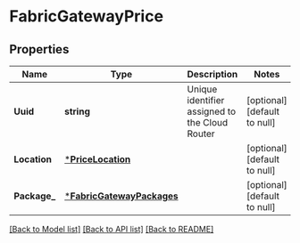 # FabricGatewayPrice

## Properties
Name | Type | Description | Notes
------------ | ------------- | ------------- | -------------
**Uuid** | **string** | Unique identifier assigned to the Cloud Router | [optional] [default to null]
**Location** | [***PriceLocation**](PriceLocation.md) |  | [optional] [default to null]
**Package_** | [***FabricGatewayPackages**](FabricGatewayPackages.md) |  | [optional] [default to null]

[[Back to Model list]](../README.md#documentation-for-models) [[Back to API list]](../README.md#documentation-for-api-endpoints) [[Back to README]](../README.md)

